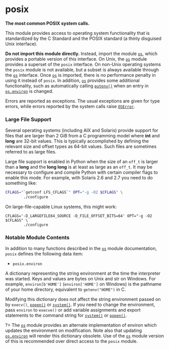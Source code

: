 # posix

**The most common POSIX system calls.**

This module provides access to operating system functionality that is standardized by the C Standard and the POSIX standard (a thinly disguised Unix interface).

**Do not import this module directly.** Instead, import the module [`os`](/modules/os/), which provides a portable version of this interface. On Unix, the [`os`](/modules/os/) module provides a superset of the `posix` interface. On non-Unix operating systems the `posix` module is not available, but a subset is always available through the [`os`](/modules/os/) interface. Once [`os`](/modules/os/) is imported, there is no performance penalty in using it instead of `posix`. In addition, [`os`](/modules/os/) provides some additional functionality, such as automatically calling [`putenv()`](/modules/os/putenv.md) when an entry in [`os.environ`](/modules/os/environ.md) is changed.

Errors are reported as exceptions. The usual exceptions are given for type errors, while errors reported by the system calls raise [`OSError`](/exceptions/OSError.md).

### Large File Support

Several operating systems (including AIX and Solaris) provide support for files that are larger than 2 GiB from a C programming model where **int** and **long** are 32-bit values. This is typically accomplished by defining the relevant size and offset types as 64-bit values. Such files are sometimes referred to as large files.

Large file support is enabled in Python when the size of an `off_t` is larger than a **long** and the **long long** is at least as large as an `off_t`. It may be necessary to configure and compile Python with certain compiler flags to enable this mode. For example, with Solaris 2.6 and 2.7 you need to do something like:

```sh
CFLAGS="`getconf LFS_CFLAGS`" OPT="-g -O2 $CFLAGS" \
        ./configure
```

On large-file-capable Linux systems, this might work:

```shell
CFLAGS='-D_LARGEFILE64_SOURCE -D_FILE_OFFSET_BITS=64' OPT="-g -O2 $CFLAGS" \
        ./configure
```

### Notable Module Contents

In addition to many functions described in the [`os`](/modules/os/) module documentation, `posix` defines the following data item:

* `posix.environ`

A dictionary representing the string environment at the time the interpreter was started. Keys and values are bytes on Unix and str on Windows. For example, `environ[b'HOME']` (`environ['HOME']` on Windows) is the pathname of your home directory, equivalent to `getenv("HOME")` in C.

Modifying this dictionary does not affect the string environment passed on by `execv()`, [`popen()`](/modules/os/popen.md) or [`system()`](/modules/os/system.md). If you need to change the environment, pass `environ` to `execve()` or add variable assignments and export statements to the command string for [`system()`](/modules/os/system.md) or [`popen()`](/modules/os/popen.md).

?> The [`os`](/modules/os/) module provides an alternate implementation of environ which updates the environment on modification. Note also that updating [`os.environ`](/modules/os/environ.md) will render this dictionary obsolete. Use of the [`os`](/modules/os/) module version of this is recommended over direct access to the `posix` module.